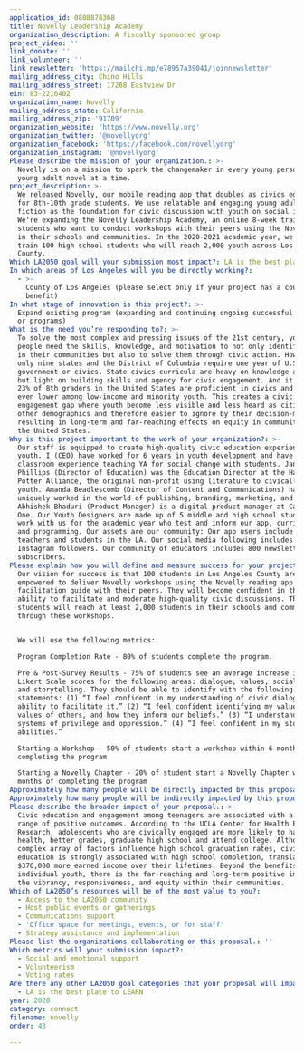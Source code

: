 ```yaml
---
application_id: 0808878368
title: Novelly Leadership Academy
organization_description: A fiscally sponsored group
project_video: ''
link_donate: ''
link_volunteer: ''
link_newsletter: 'https://mailchi.mp/e78957a39041/joinnewsletter'
mailing_address_city: Chino Hills
mailing_address_street: 17268 Eastview Dr
ein: 83-2216402
organization_name: Novelly
mailing_address_state: California
mailing_address_zip: '91709'
organization_website: 'https://www.novelly.org'
organization_twitter: '@novellyorg'
organization_facebook: 'https://facebook.com/novellyorg'
organization_instagram: '@novellyorg'
Please describe the mission of your organization.: >-
  Novelly is on a mission to spark the changemaker in every young person, one
  young adult novel at a time.
project_description: >-
  We released Novelly, our mobile reading app that doubles as civics education
  for 8th-10th grade students. We use relatable and engaging young adult (YA)
  fiction as the foundation for civic discussion with youth on social issues.
  We're expanding the Novelly Leadership Academy, an online 8-week training for
  students who want to conduct workshops with their peers using the Novelly app
  in their schools and communities. In the 2020-2021 academic year, we will
  train 100 high school students who will reach 2,000 youth across Los Angeles
  County.
Which LA2050 goal will your submission most impact?: LA is the best place to CONNECT
In which areas of Los Angeles will you be directly working?:
  - >-
    County of Los Angeles (please select only if your project has a countywide
    benefit)
In what stage of innovation is this project?: >-
  Expand existing program (expanding and continuing ongoing successful projects
  or programs)
What is the need you’re responding to?: >-
  To solve the most complex and pressing issues of the 21st century, young
  people need the skills, knowledge, and motivation to not only identify issues
  in their communities but also to solve them through civic action. However,
  only nine states and the District of Columbia require one year of U.S.
  government or civics. State civics curricula are heavy on knowledge and facts
  but light on building skills and agency for civic engagement. And it shows -
  23% of 8th graders in the United States are proficient in civics and this is
  even lower among low-income and minority youth. This creates a civic
  engagement gap where youth become less visible and less heard as citizens than
  other demographics and therefore easier to ignore by their decision-makers,
  resulting in long-term and far-reaching effects on equity in communities. in
  the United States.
Why is this project important to the work of your organization?: >-
  Our staff is equipped to create high-quality civic education experiences for
  youth. I (CEO) have worked for 6 years in youth development and have extensive
  classroom experience teaching YA for social change with students. Janae
  Phillips (Director of Education) was the Education Director at the Harry
  Potter Alliance, the original non-profit using literature to civically empower
  youth. Amanda Beadlescomb (Director of Content and Communications) has
  uniquely worked in the world of publishing, branding, marketing, and startups.
  Abhishek Bhaduri (Product Manager) is a digital product manager at Capital
  One. Our Youth Designers are made up of 5 middle and high school students who
  work with us for the academic year who test and inform our app, curriculum,
  and programming. Our assets are our community: Our app users include 300
  teachers and students in the LA. Our social media following includes 1,120
  Instagram followers. Our community of educators includes 800 newsletter
  subscribers.
Please explain how you will define and measure success for your project.: >-
  Our vision for success is that 100 students in Los Angeles County are
  empowered to deliver Novelly workshops using the Novelly reading app and
  facilitation guide with their peers. They will become confident in their
  ability to facilitate and moderate high-quality civic discussions. These
  students will reach at least 2,000 students in their schools and communities
  through these workshops.


  We will use the following metrics:

  Program Completion Rate - 80% of students complete the program.

  Pre & Post-Survey Results - 75% of students see an average increase in their
  Likert Scale scores for the following areas: dialogue, values, social justice,
  and storytelling. They should be able to identify with the following
  statements: (1) “I feel confident in my understanding of civic dialogue and my
  ability to facilitate it.” (2) “I feel confident identifying my values and the
  values of others, and how they inform our beliefs.” (3) “I understand the
  systems of privilege and oppression.” (4) “I feel confident in my storytelling
  abilities.”

  Starting a Workshop - 50% of students start a workshop within 6 months of
  completing the program

  Starting a Novelly Chapter - 20% of student start a Novelly Chapter within 12
  months of completing the program
Approximately how many people will be directly impacted by this proposal?: '300'
Approximately how many people will be indirectly impacted by this proposal?: '8000'
Please describe the broader impact of your proposal.: >-
  Civic education and engagement among teenagers are associated with a wide
  range of positive outcomes. According to the UCLA Center for Health Policy
  Research, adolescents who are civically engaged are more likely to have better
  health, better grades, graduate high school and attend college. Although a
  complex array of factors influence high school graduation rates, civic
  education is strongly associated with high school completion, translating into
  $376,000 more earned income over their lifetimes. Beyond the benefits to
  individual youth, there is the far-reaching and long-term positive impact on
  the vibrancy, responsiveness, and equity within their communities.
Which of LA2050’s resources will be of the most value to you?:
  - Access to the LA2050 community
  - Host public events or gatherings
  - Communications support
  - 'Office space for meetings, events, or for staff'
  - Strategy assistance and implementation
Please list the organizations collaborating on this proposal.: ''
Which metrics will your submission impact?:
  - Social and emotional support
  - Volunteerism
  - Voting rates
Are there any other LA2050 goal categories that your proposal will impact?:
  - LA is the best place to LEARN
year: 2020
category: connect
filename: novelly
order: 43

---
```

